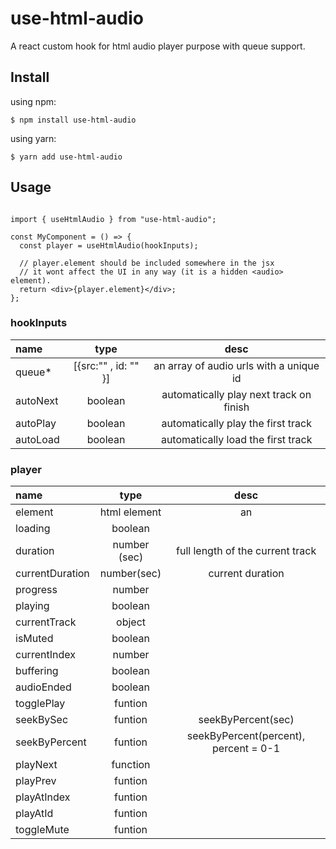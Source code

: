# use-html-audio

A react custom hook for html audio player purpose with queue support.

## Install

using npm:

```
$ npm install use-html-audio
```

using yarn:

```
$ yarn add use-html-audio

```

## Usage

```

import { useHtmlAudio } from "use-html-audio";

const MyComponent = () => {
  const player = useHtmlAudio(hookInputs);

  // player.element should be included somewhere in the jsx
  // it wont affect the UI in any way (it is a hidden <audio> element).
  return <div>{player.element}</div>;
};

```

### hookInputs

| name     |         type         |                  desc                   |
| :------- | :------------------: | :-------------------------------------: |
| queue\*  | [{src:"" , id: "" }] | an array of audio urls with a unique id |
| autoNext |       boolean        | automatically play next track on finish |
| autoPlay |       boolean        |   automatically play the first track    |
| autoLoad |       boolean        |   automatically load the first track    |

### player

| name            |     type     |                     desc                     |
| :-------------- | :----------: | :------------------------------------------: |
| element         | html element | an <audio> tag that should be put in the jsx |
| loading         |   boolean    |                                              |
| duration        | number (sec) |       full length of the current track       |
| currentDuration | number(sec)  |               current duration               |
| progress        |    number    |                                              |
| playing         |   boolean    |                                              |
| currentTrack    |    object    |                                              |
| isMuted         |   boolean    |                                              |
| currentIndex    |    number    |                                              |
| buffering       |   boolean    |                                              |
| audioEnded      |   boolean    |                                              |
| togglePlay      |   funtion    |                                              |
| seekBySec       |   funtion    |              seekByPercent(sec)              |
| seekByPercent   |   funtion    |    seekByPercent(percent), percent = 0-1     |
| playNext        |   function   |
| playPrev        |   funtion    |                                              |
| playAtIndex     |   funtion    |                                              |
| playAtId        |   funtion    |                                              |
| toggleMute      |   funtion    |                                              |
